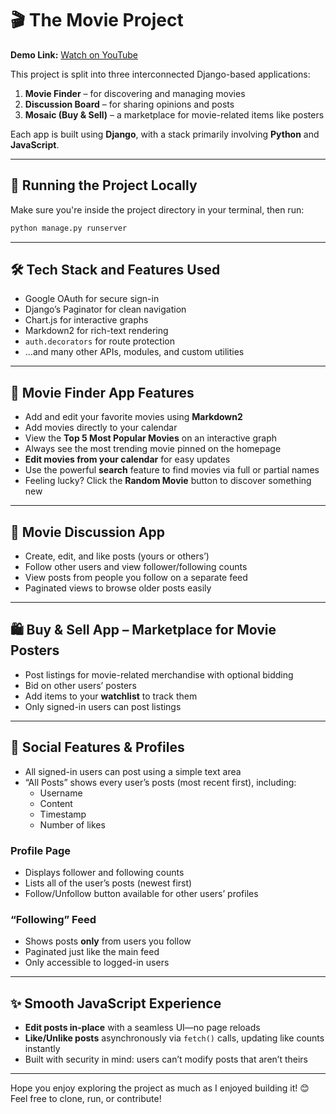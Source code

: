 # 🎬 The Movie Project  
**Demo Link:** [Watch on YouTube](https://www.youtube.com/watch?v=jt_bFwAqxxI)

This project is split into three interconnected Django-based applications:  
1. **Movie Finder** – for discovering and managing movies  
2. **Discussion Board** – for sharing opinions and posts  
3. **Mosaic (Buy & Sell)** – a marketplace for movie-related items like posters

Each app is built using **Django**, with a stack primarily involving **Python** and **JavaScript**.

---

## 🚀 Running the Project Locally

Make sure you're inside the project directory in your terminal, then run:  
```bash
python manage.py runserver
```

---

## 🛠️ Tech Stack and Features Used

- Google OAuth for secure sign-in  
- Django’s Paginator for clean navigation  
- Chart.js for interactive graphs  
- Markdown2 for rich-text rendering  
- `auth.decorators` for route protection  
- ...and many other APIs, modules, and custom utilities  

---

## 🎥 Movie Finder App Features

- Add and edit your favorite movies using **Markdown2**
- Add movies directly to your calendar  
- View the **Top 5 Most Popular Movies** on an interactive graph  
- Always see the most trending movie pinned on the homepage  
- **Edit movies from your calendar** for easy updates  
- Use the powerful **search** feature to find movies via full or partial names  
- Feeling lucky? Click the **Random Movie** button to discover something new  

---

## 💬 Movie Discussion App

- Create, edit, and like posts (yours or others’)  
- Follow other users and view follower/following counts  
- View posts from people you follow on a separate feed  
- Paginated views to browse older posts easily  

---

## 🛍️ Buy & Sell App – Marketplace for Movie Posters

- Post listings for movie-related merchandise with optional bidding  
- Bid on other users’ posters  
- Add items to your **watchlist** to track them  
- Only signed-in users can post listings  

---

## 📄 Social Features & Profiles

- All signed-in users can post using a simple text area  
- “All Posts” shows every user’s posts (most recent first), including:
  - Username  
  - Content  
  - Timestamp  
  - Number of likes  

### Profile Page
- Displays follower and following counts  
- Lists all of the user’s posts (newest first)  
- Follow/Unfollow button available for other users’ profiles  

### “Following” Feed
- Shows posts **only** from users you follow  
- Paginated just like the main feed  
- Only accessible to logged-in users  

---

## ✨ Smooth JavaScript Experience

- **Edit posts in-place** with a seamless UI—no page reloads  
- **Like/Unlike posts** asynchronously via `fetch()` calls, updating like counts instantly  
- Built with security in mind: users can’t modify posts that aren’t theirs  

---

Hope you enjoy exploring the project as much as I enjoyed building it! 😊  
Feel free to clone, run, or contribute!
